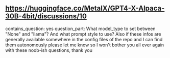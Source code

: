 ## https://huggingface.co/MetaIX/GPT4-X-Alpaca-30B-4bit/discussions/10

contains_question: yes
question_part: What model_type to set between "None" and "llama"? And what prompt style to use? Also if these infos are generally available somewhere in the config files of the repo and I can find them autonomously please let me know so I won't bother you all ever again with these noob-ish questions, thank you